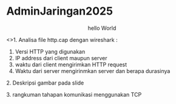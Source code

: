 # AdminJaringan2025
<p align="center">hello World</p>
<>1. Analisa file http.cap dengan wireshark :
<ol>
  <li>Versi HTTP yang digunakan</li>
  <li>IP address dari client maupun server</li>
  <li>waktu dari client mengirimkan HTTP request</li>
  <li>Waktu dari server mengirinmkan server dan berapa durasinya</li>
</ol>
<p>2. Deskripsi gambar pada slide</p> 
<p>3. rangkuman tahapan komunikasi menggunakan TCP</p>
